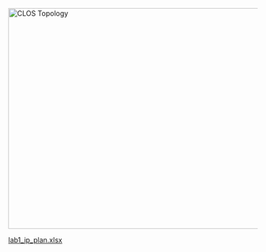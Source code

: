 
<img width="856" height="447" alt="CLOS Topology" src="https://github.com/user-attachments/assets/2cec1e62-7e40-4515-90d7-f09c9b1897f7" />

[lab1_ip_plan.xlsx](https://github.com/user-attachments/files/21843761/lab1_ip_plan.xlsx)
